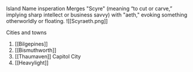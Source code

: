 Island Name insperation
Merges "Scyre" (meaning “to cut or carve,” implying sharp intellect or business savvy) with "aeth," evoking something otherworldly or floating.
![[Scyraeth.png]]

Cities and towns
1. [[Bilgepines]]
2. [[Bismuthworth]]
3. [[Thaumaven]] Capitol City
4. [[Heavylight]]
